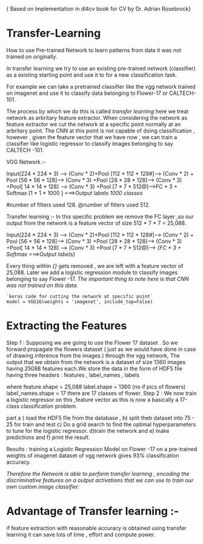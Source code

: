 { Based on Implementation in dl4cv book for CV by Dr. Adrian Rosebrock}
# Transfer-Learning
How to use Pre-trained Network to learn patterns from data it was not trained on originally.

In transfer learning we try to use an existing pre-trained network (classifier) as a existing starting point and use it to for a new classification task. 

For example we can take a pretrained classifier like the vgg network trained on imagenet and use it to classify data belonging to Flower-17 or CALTECH-101.

The process by which we do this is called _transfer learning_ here we treat network as arbritary feature extractor. When considering the network as feature extractor we cut the network at a specific point normally at an arbritary point. The CNN at this point is not capable of doing classification , however , given the feature vector that we have now , we can train a classifier like logistic regressor to classify images belonging to say CALTECH -101.

VGG Network :-

Input(224 * 224 * 3) --> (Conv * 2)+Pool [112 * 112 * 128#]--> (Conv * 2) + Pool [56 * 56 * 128]--> (Conv * 3) +Pool [28 * 28 * 128]--> (Conv * 3) +Pool[ 14 * 14 * 128] --> (Conv * 3) +Pool [7 * 7 * 512@]-->FC * 3 + Softmax [1 * 1 * 1000 ] ===>Output labels _1000 classes_
       
#number of filters used 128.
@number of filters used 512.

Transfer learning :-
In this specific problem we remove the FC layer ,so our output from the network is a feature vector of size 512 * 7 * 7 = 25,088.

Input(224 * 224 * 3) --> (Conv * 2)+Pool [112 * 112 * 128#]--> (Conv * 2) + Pool [56 * 56 * 128]--> (Conv * 3) +Pool [28 * 28 * 128]--> (Conv * 3) +Pool[ 14 * 14 * 128] --> (Conv * 3) +Pool [7 * 7 * 512@]-->  _{FC * 3 + Softmax ===>Output labels}_

Every thing within _{}_ gets removed , we are left with a feature vector of 25,088. Later we add a logistic regression module to classify images belonging to say Flower -17. _The important thing to note here is that CNN was not trained on this data._

```
`keras code for cutting the network at specific point`
model = VGG16(weights = 'imagenet', include_top=False)
```

# Extracting the Features 
Step 1 :
Supposing we are going to use the Flower 17 dataset . So we forward propagate the flowers dataset ( just as we would have done in case of drawing inference from the images.) through the vgg network, The output that we obtain from the network is a dataset of size 1360 images having 25088 features each.We store the data in the form of HDF5 file having three headers : features , label_names , labels

where feature.shape = 25,088
label.shape = 1360 (no if pics of flowers)
label_names.shape = 17 there are 17 classes of flower.
Step 2 :
We now train a logistic regressor on this ,feature vector as this is now a basically a 17-class classification problem.

part a ) load the HDF5 file from the database , 
b) split theb dataset into 75 - 25 for train and test
c) Do a grid search to find the optimal hyperparameters to tune for the logistic regressor.
d)train the network and 
e) make predictions and
f) print the result.

Results : training a Logistic Regression Model on Flower -17 on a pre-trained weights of imagenet dataset of vgg network gives 93% classification accuracy.

_Therefore the Network is able to perform transfer learning , encoding the discriminative features on a output activations that we can use to train our own custom image classifier._

# Advantage of Transfer learning :-
if feature extraction with reasonable accuracy is obtained using transfer learning it can save lots of time , effort and compute power.
